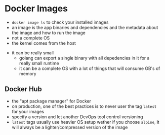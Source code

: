 # Docker Images

- `docker image ls` to check your installed images
- an image is the app binaries and dependencies and the metadata about the image and how to run the image
- not a complete OS
- the kernel comes from the host
* it can be really small
	* golang can export a single binary with all depedencies in it for a really small runtime
	* it can be a complete OS with a lot of things that will consume GB's of memory

## Docker Hub

- the "apt package manager" for Docker
- on production, one of the best practices is to never user the tag `latest` for your images
- specify a version and let another DevOps tool control versioning
- `latest` tags usually use heavier OS setup wether if you choose `alpine`, it will always be a lighter/compressed version of the image